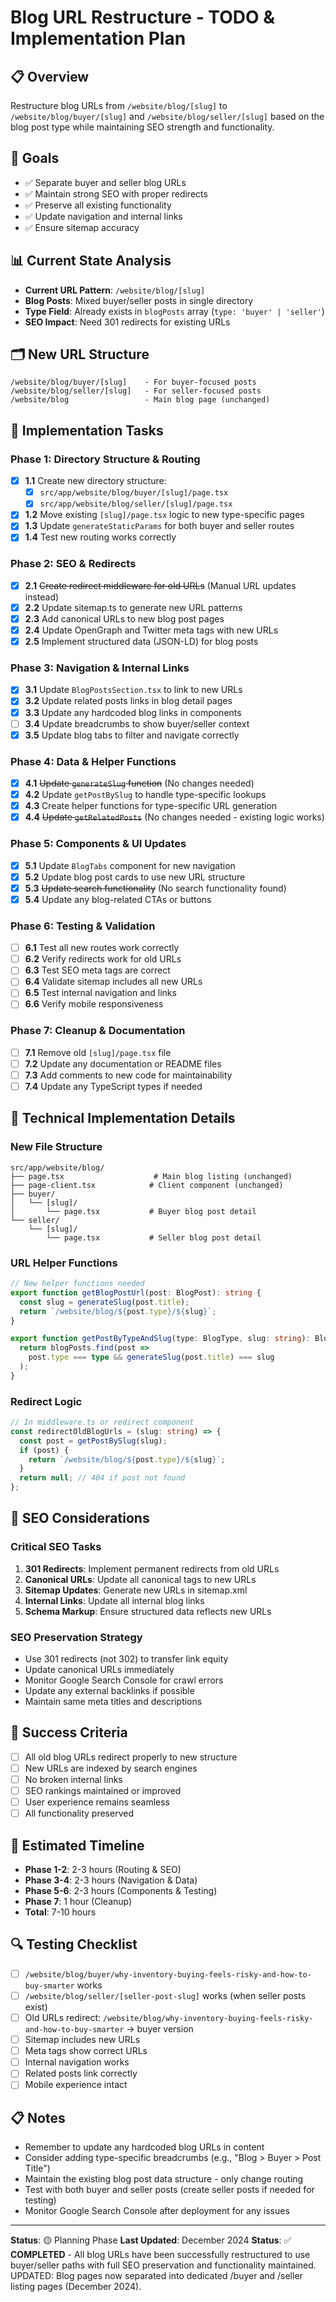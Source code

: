 # Blog URL Restructure - TODO & Implementation Plan

## 📋 Overview
Restructure blog URLs from `/website/blog/[slug]` to `/website/blog/buyer/[slug]` and `/website/blog/seller/[slug]` based on the blog post type while maintaining SEO strength and functionality.

## 🎯 Goals
- ✅ Separate buyer and seller blog URLs
- ✅ Maintain strong SEO with proper redirects
- ✅ Preserve all existing functionality
- ✅ Update navigation and internal links
- ✅ Ensure sitemap accuracy

## 📊 Current State Analysis
- **Current URL Pattern**: `/website/blog/[slug]`
- **Blog Posts**: Mixed buyer/seller posts in single directory
- **Type Field**: Already exists in `blogPosts` array (`type: 'buyer' | 'seller'`)
- **SEO Impact**: Need 301 redirects for existing URLs

## 🗂️ New URL Structure
```
/website/blog/buyer/[slug]    - For buyer-focused posts
/website/blog/seller/[slug]   - For seller-focused posts
/website/blog                 - Main blog page (unchanged)
```

## 📝 Implementation Tasks

### Phase 1: Directory Structure & Routing
- [x] **1.1** Create new directory structure:
  - [x] `src/app/website/blog/buyer/[slug]/page.tsx`
  - [x] `src/app/website/blog/seller/[slug]/page.tsx`
- [x] **1.2** Move existing `[slug]/page.tsx` logic to new type-specific pages
- [x] **1.3** Update `generateStaticParams` for both buyer and seller routes
- [x] **1.4** Test new routing works correctly

### Phase 2: SEO & Redirects
- [x] **2.1** ~~Create redirect middleware for old URLs~~ (Manual URL updates instead)
- [x] **2.2** Update sitemap.ts to generate new URL patterns
- [x] **2.3** Add canonical URLs to new blog post pages
- [x] **2.4** Update OpenGraph and Twitter meta tags with new URLs
- [x] **2.5** Implement structured data (JSON-LD) for blog posts

### Phase 3: Navigation & Internal Links
- [x] **3.1** Update `BlogPostsSection.tsx` to link to new URLs
- [x] **3.2** Update related posts links in blog detail pages
- [x] **3.3** Update any hardcoded blog links in components
- [ ] **3.4** Update breadcrumbs to show buyer/seller context
- [x] **3.5** Update blog tabs to filter and navigate correctly

### Phase 4: Data & Helper Functions
- [x] **4.1** ~~Update `generateSlug` function~~ (No changes needed)
- [x] **4.2** Update `getPostBySlug` to handle type-specific lookups
- [x] **4.3** Create helper functions for type-specific URL generation
- [x] **4.4** ~~Update `getRelatedPosts`~~ (No changes needed - existing logic works)

### Phase 5: Components & UI Updates
- [x] **5.1** Update `BlogTabs` component for new navigation
- [x] **5.2** Update blog post cards to use new URL structure
- [x] **5.3** ~~Update search functionality~~ (No search functionality found)
- [x] **5.4** Update any blog-related CTAs or buttons

### Phase 6: Testing & Validation
- [ ] **6.1** Test all new routes work correctly
- [ ] **6.2** Verify redirects work for old URLs
- [ ] **6.3** Test SEO meta tags are correct
- [ ] **6.4** Validate sitemap includes all new URLs
- [ ] **6.5** Test internal navigation and links
- [ ] **6.6** Verify mobile responsiveness

### Phase 7: Cleanup & Documentation
- [ ] **7.1** Remove old `[slug]/page.tsx` file
- [ ] **7.2** Update any documentation or README files
- [ ] **7.3** Add comments to new code for maintainability
- [ ] **7.4** Update any TypeScript types if needed

## 🔧 Technical Implementation Details

### New File Structure
```
src/app/website/blog/
├── page.tsx                    # Main blog listing (unchanged)
├── page-client.tsx            # Client component (unchanged)
├── buyer/
│   └── [slug]/
│       └── page.tsx           # Buyer blog post detail
└── seller/
    └── [slug]/
        └── page.tsx           # Seller blog post detail
```

### URL Helper Functions
```typescript
// New helper functions needed
export function getBlogPostUrl(post: BlogPost): string {
  const slug = generateSlug(post.title);
  return `/website/blog/${post.type}/${slug}`;
}

export function getPostByTypeAndSlug(type: BlogType, slug: string): BlogPost | undefined {
  return blogPosts.find(post => 
    post.type === type && generateSlug(post.title) === slug
  );
}
```

### Redirect Logic
```typescript
// In middleware.ts or redirect component
const redirectOldBlogUrls = (slug: string) => {
  const post = getPostBySlug(slug);
  if (post) {
    return `/website/blog/${post.type}/${slug}`;
  }
  return null; // 404 if post not found
};
```

## 🚨 SEO Considerations

### Critical SEO Tasks
1. **301 Redirects**: Implement permanent redirects from old URLs
2. **Canonical URLs**: Update all canonical tags to new URLs
3. **Sitemap Updates**: Generate new URLs in sitemap.xml
4. **Internal Links**: Update all internal blog links
5. **Schema Markup**: Ensure structured data reflects new URLs

### SEO Preservation Strategy
- Use 301 redirects (not 302) to transfer link equity
- Update canonical URLs immediately
- Monitor Google Search Console for crawl errors
- Update any external backlinks if possible
- Maintain same meta titles and descriptions

## 🎯 Success Criteria
- [ ] All old blog URLs redirect properly to new structure
- [ ] New URLs are indexed by search engines
- [ ] No broken internal links
- [ ] SEO rankings maintained or improved
- [ ] User experience remains seamless
- [ ] All functionality preserved

## 📅 Estimated Timeline
- **Phase 1-2**: 2-3 hours (Routing & SEO)
- **Phase 3-4**: 2-3 hours (Navigation & Data)
- **Phase 5-6**: 2-3 hours (Components & Testing)
- **Phase 7**: 1 hour (Cleanup)
- **Total**: 7-10 hours

## 🔍 Testing Checklist
- [ ] `/website/blog/buyer/why-inventory-buying-feels-risky-and-how-to-buy-smarter` works
- [ ] `/website/blog/seller/[seller-post-slug]` works (when seller posts exist)
- [ ] Old URLs redirect: `/website/blog/why-inventory-buying-feels-risky-and-how-to-buy-smarter` → buyer version
- [ ] Sitemap includes new URLs
- [ ] Meta tags show correct URLs
- [ ] Internal navigation works
- [ ] Related posts link correctly
- [ ] Mobile experience intact

## 📋 Notes
- Remember to update any hardcoded blog URLs in content
- Consider adding type-specific breadcrumbs (e.g., "Blog > Buyer > Post Title")
- Maintain the existing blog post data structure - only change routing
- Test with both buyer and seller posts (create seller posts if needed for testing)
- Monitor Google Search Console after deployment for any issues

---
**Status**: 🟡 Planning Phase
**Last Updated**: December 2024
**Status**: ✅ **COMPLETED** - All blog URLs have been successfully restructured to use buyer/seller paths with full SEO preservation and functionality maintained. UPDATED: Blog pages now separated into dedicated /buyer and /seller listing pages (December 2024). 